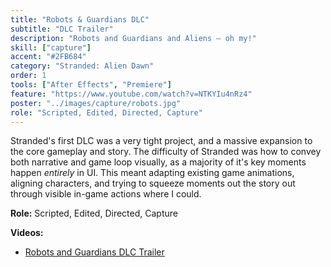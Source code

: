 ```yaml
---
title: "Robots & Guardians DLC"
subtitle: "DLC Trailer"
description: "Robots and Guardians and Aliens — oh my!"
skill: ["capture"]
accent: "#2FB684"
category: "Stranded: Alien Dawn"
order: 1
tools: ["After Effects", "Premiere"]
feature: "https://www.youtube.com/watch?v=NTKYIu4nRz4"
poster: "../images/capture/robots.jpg"
role: "Scripted, Edited, Directed, Capture"
---
```


Stranded's first DLC was a very tight project, and a massive expansion to the core gameplay and story. The difficulty of Stranded was how to convey both narrative and game loop visually, as a majority of it's key moments happen _entirely_ in UI. This meant adapting existing game animations, aligning characters, and trying to squeeze moments out the story out through visible in-game actions where I could.

**Role:** Scripted, Edited, Directed, Capture

**Videos:**

- [Robots and Guardians DLC Trailer](https://www.youtube.com/watch?v=NTKYIu4nRz4)

